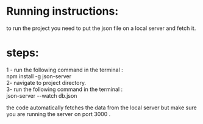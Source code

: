 # Running instructions:
to run the project you need to put the json file on a local server and fetch it.  

# steps:   
1 - run the following command in the terminal :   
npm install -g json-server  
2- navigate to project directory.  
3- run the following command in the terminal :   
json-server --watch db.json    

the code automatically fetches the data from the local server but make sure you are running the server on port 3000 .
